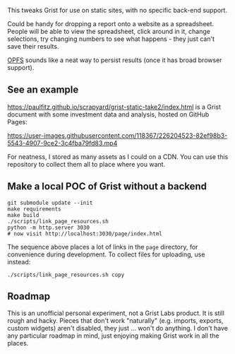 This tweaks Grist for use on static sites, with no specific
back-end support.

Could be handy for dropping a report onto a website as a
spreadsheet. People will be able to view the spreadsheet,
click around in it, change selections, try changing
numbers to see what happens - they just can't save their
results.

[OPFS](https://sqlite.org/wasm/doc/tip/persistence.md#opfs) sounds
like a neat way to persist results (once it has broad browser support).

## See an example

https://paulfitz.github.io/scrapyard/grist-static-take2/index.html
is a Grist document with some investment data and analysis,
hosted on GitHub Pages:

https://user-images.githubusercontent.com/118367/226204523-82ef98b3-5543-4907-9ce2-3c4fba79fd83.mp4

For neatness, I stored as many assets as I could on a CDN.
You can use this repository to collect them all to place where
you want.

## Make a local POC of Grist without a backend

```
git submodule update --init
make requirements
make build
./scripts/link_page_resources.sh
python -m http.server 3030
# now visit http://localhost:3030/page/index.html
```

The sequence above places a lot of links in the `page`
directory, for convenience during development. To collect
files for uploading, use instead:

```
./scripts/link_page_resources.sh copy
```

## Roadmap

This is an unofficial personal experiment, not a Grist Labs product.
It is still rough and hacky. Pieces that don't work "naturally"
(e.g. imports, exports, custom widgets) aren't disabled, they
just ... won't do anything. I don't have any particular roadmap
in mind, just enjoying making Grist work in all the places.
